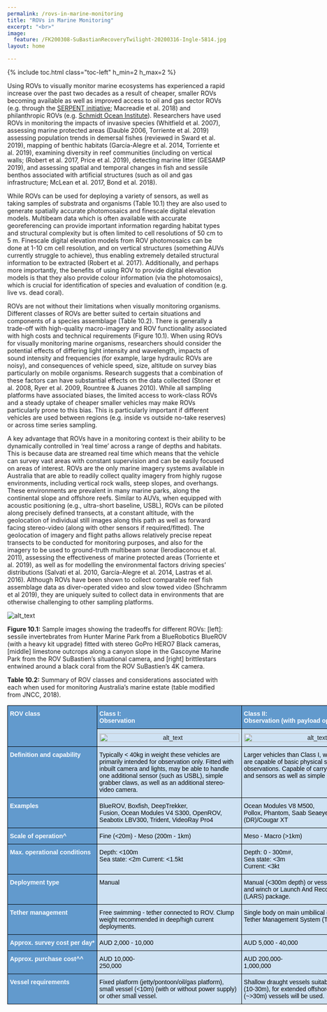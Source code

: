 ```yaml
---
permalink: /rovs-in-marine-monitoring
title: "ROVs in Marine Monitoring"
excerpt: "<br>"
image:
  feature: /FK200308-SuBastianRecoveryTwilight-20200316-Ingle-5814.jpg
layout: home

---
```

{% include toc.html class="toc-left" h_min=2 h_max=2 %}

Using ROVs to visually monitor marine ecosystems has experienced a rapid increase over the past two decades as a result of cheaper, smaller ROVs becoming available as well as improved access to oil and gas sector ROVs (e.g. through the [SERPENT initiative](http://www.serpentproject.com/); Macreadie et al. 2018) and philanthropic ROVs (e.g. [Schmidt Ocean Institute](https://schmidtocean.org/technology/robotic-platforms/4500-m-remotely-operated-vehicle-rov)). Researchers have used ROVs in monitoring the impacts of invasive species (Whitfield et al. 2007), assessing marine protected areas (Dauble 2006, Torriente et al. 2019) assessing population trends in demersal fishes (reviewed in Sward et al. 2019), mapping of benthic habitats (García-Alegre et al. 2014, Torriente et al. 2019), examining diversity in reef communities (including on vertical walls; (Robert et al. 2017, Price et al. 2019), detecting marine litter (GESAMP 2019), and assessing spatial and temporal changes in fish and sessile benthos associated with artificial structures (such as oil and gas infrastructure; McLean et al. 2017, Bond et al. 2018).

While ROVs can be used for deploying a variety of sensors, as well as taking samples of substrata and organisms (Table 10.1) they are also used to generate spatially accurate photomosaics and finescale digital elevation models. Multibeam data which is often available with accurate georeferencing can provide important information regarding habitat types and structural complexity but is often limited to cell resolutions of 50 cm to 5 m. Finescale digital elevation models from ROV photomosaics can be done at 1-10 cm cell resolution, and on vertical structures (something AUVs currently struggle to achieve), thus enabling extremely detailed structural information to be extracted (Robert et al. 2017). Additionally, and perhaps more importantly, the benefits of using ROV to provide digital elevation models is that they also provide colour information (via the photomosaics), which is crucial for identification of species and evaluation of condition (e.g. live vs. dead coral).

ROVs are not without their limitations when visually monitoring organisms. Different classes of ROVs are better suited to certain situations and components of a species assemblage (Table 10.2). There is generally a trade-off with high-quality macro-imagery and ROV functionality associated with high costs and technical requirements (Figure 10.1). When using ROVs for visually monitoring marine organisms, researchers should consider the potential effects of differing light intensity and wavelength, impacts of sound intensity and frequencies (for example, large hydraulic ROVs are noisy), and consequences of vehicle speed, size, altitude on survey bias particularly on mobile organisms. Research suggests that a combination of these factors can have substantial effects on the data collected (Stoner et al. 2008, Ryer et al. 2009, Rountree & Juanes 2010). While all sampling platforms have associated biases, the limited access to work-class ROVs and a steady uptake of cheaper smaller vehicles may make ROVs particularly prone to this bias. This is particularly important if different vehicles are used between regions (e.g. inside vs outside no-take reserves) or across time series sampling.

A key advantage that ROVs have in a monitoring context is their ability to be dynamically controlled in ‘real time’ across a range of depths and habitats. This is because data are streamed real time which means that the vehicle can survey vast areas with constant supervision and can be easily focused on areas of interest. ROVs are the only marine imagery systems available in Australia that are able to readily collect quality imagery from highly rugose environments, including vertical rock walls, steep slopes, and overhangs. These environments are prevalent in many marine parks, along the continental slope and offshore reefs. Similar to AUVs, when equipped with acoustic positioning (e.g., ultra-short baseline, USBL), ROVs can be piloted along precisely defined transects, at a constant altitude, with the geolocation of individual still images along this path as well as forward facing stereo-video (along with other sensors if required/fitted). The geolocation of imagery and flight paths allows relatively precise repeat transects to be conducted for monitoring purposes, and also for the imagery to be used to ground-truth multibeam sonar (Ierodiaconou et al. 2011), assessing the effectiveness of  marine protected areas (Torriente et al. 2019), as well as for modelling the environmental factors driving species’ distributions (Salvati et al. 2010, García-Alegre et al. 2014, Lastras et al. 2016). Although ROVs have been shown to collect comparable reef fish assemblage data as diver-operated video and slow towed video (Shchramm et al 2019), they are uniquely suited to collect data in environments that are otherwise challenging to other sampling platforms.


![alt_text](images/figures/image1.jpg "image_tooltip")


**Figure 10.1:** Sample images showing the tradeoffs for different ROVs: [left]: sessile invertebrates from Hunter Marine Park from a BlueRobotics BlueROV (with a heavy kit upgrade) fitted with stereo GoPro HERO7 Black cameras, [middle] limestone outcrops along a canyon slope in the Gascoyne Marine Park from the ROV SuBastien’s situational camera, and  [right] brittlestars entwined around a black coral from the ROV SuBastien’s 4K camera.

**Table 10.2:** Summary of ROV classes and considerations associated with each when used for monitoring Australia’s marine estate (table modified from JNCC, 2018).  


<style type="text/css">
.tg  {border-collapse:collapse;border-spacing:0;}
.tg td{border-color:black;border-style:solid;border-width:1px;font-family:Arial, sans-serif;font-size:14px;
  overflow:hidden;padding:10px 5px;word-break:normal;}
.tg th{border-color:black;border-style:solid;border-width:1px;font-family:Arial, sans-serif;font-size:14px;
  font-weight:normal;overflow:hidden;padding:10px 5px;word-break:normal;}
.tg .tg-aoc0{background-color:#629ACD;color:#FFF;font-weight:bold;text-align:left;vertical-align:top}
.tg .tg-5jfb{background-color:#CFE2F3;text-align:left;vertical-align:top}
.tg .tg-a5br{background-color:#CFE2F3;text-align:center;vertical-align:top}
</style>
<table class="tg" style="undefined;table-layout: fixed; width: 1198px">
<colgroup>
<col style="width: 205px">
<col style="width: 331px">
<col style="width: 331px">
<col style="width: 331px">
</colgroup>
<thead>
  <tr>
    <th class="tg-aoc0" rowspan="2"><span style="font-weight:700;font-style:normal;text-decoration:none;color:#FFF;background-color:transparent"> ROV class</span></th>
    <th class="tg-aoc0"><span style="font-weight:700;font-style:normal;text-decoration:none;color:#FFF;background-color:transparent">Class I:</span><br><span style="font-weight:700;font-style:normal;text-decoration:none;color:#FFF;background-color:transparent">Observation</span></th>
    <th class="tg-aoc0"><span style="font-weight:700;font-style:normal;text-decoration:none;color:#FFF;background-color:transparent">Class II:</span><br><span style="font-weight:700;font-style:normal;text-decoration:none;color:#FFF;background-color:transparent">Observation (with payload option)</span></th>
    <th class="tg-aoc0"><span style="font-weight:700;font-style:normal;text-decoration:none;color:#FFF;background-color:transparent">Class III:</span><br><span style="font-weight:700;font-style:normal;text-decoration:none;color:#FFF;background-color:transparent">Work</span></th>
  </tr>
  <tr>
    <th class="tg-a5br"><img src="images/figures/image2.png" width="100%" alt="alt_text" title="image_tooltip"></th>
    <th class="tg-a5br"><img src="images/figures/image3.png" width="100%" alt="alt_text" title="image_tooltip"></th>
    <th class="tg-a5br"><img src="images/figures/image4.jpg" width="100%" alt="alt_text" title="image_tooltip"></th>
  </tr>
</thead>
<tbody>
  <tr>
    <td class="tg-aoc0"><span style="font-weight:700;font-style:normal;text-decoration:none;color:#FFF;background-color:transparent">Definition and capability</span></td>
    <td class="tg-5jfb"><span style="font-weight:400;font-style:normal;text-decoration:none;color:#000;background-color:transparent">Typically &lt; 40kg in weight these vehicles are primarily intended for observation only. Fitted with inbuilt camera and lights, may be able to handle one additional sensor (such as USBL), simple grabber claws, as well as an additional stereo-video camera.</span></td>
    <td class="tg-5jfb"><span style="font-weight:400;font-style:normal;text-decoration:none;color:#000;background-color:transparent">Larger vehicles than Class I, weighing ~100-150kg, are capable of basic physical sampling and observations. Capable of carrying multiple cameras and sensors as well as simple gabber claws.</span></td>
    <td class="tg-5jfb"><span style="font-weight:400;font-style:normal;text-decoration:none;color:#000;background-color:transparent">Weighing &lt;~5000kg, these vehicles have a broad carrying capability and operational conditions (e.g. depth and currents). Usually used in deeper waters (i.e. off continental shelf) these are the most complex and versatile of ROVs used. They are often used in the Oil and Gas sector. </span></td>
  </tr>
  <tr>
    <td class="tg-aoc0"><span style="font-weight:700;font-style:normal;text-decoration:none;color:#FFF;background-color:transparent">Examples</span></td>
    <td class="tg-5jfb"><span style="font-weight:400;font-style:normal;text-decoration:none;color:#000;background-color:transparent">BlueROV, Boxfish, DeepTrekker,</span><br><span style="font-weight:400;font-style:normal;text-decoration:none;color:#000;background-color:transparent">Fusion, Ocean Modules V4 S300, OpenROV, Seabotix LBV300, Trident, VideoRay Pro4</span></td>
    <td class="tg-5jfb"><span style="font-weight:400;font-style:normal;text-decoration:none;color:#000;background-color:transparent">Ocean Modules V8 M500,</span><br><span style="font-weight:400;font-style:normal;text-decoration:none;color:#000;background-color:transparent">Pollox, Phantom, Saab Seaeye Falcon (DR)/Cougar XT </span></td>
    <td class="tg-5jfb"><span style="font-weight:400;font-style:normal;text-decoration:none;color:#000;background-color:transparent">Argus Mariner XL/Worker, Hercules; Holland, Isis; Jason 2; Kiel6000; Ocean Modules V8 L3000, SuBastian</span></td>
  </tr>
  <tr>
    <td class="tg-aoc0"><span style="font-weight:700;font-style:normal;text-decoration:none;color:#FFF;background-color:transparent">Scale of operation^</span></td>
    <td class="tg-5jfb"><span style="font-weight:400;font-style:normal;text-decoration:none;color:#000;background-color:transparent">Fine (&lt;20m) - Meso (200m - 1km)</span></td>
    <td class="tg-5jfb"><span style="font-weight:400;font-style:normal;text-decoration:none;color:#000;background-color:transparent">Meso - Macro (&gt;1km)</span></td>
    <td class="tg-5jfb"><span style="font-weight:400;font-style:normal;text-decoration:none;color:#000;background-color:transparent">Meso - Macro</span></td>
  </tr>
  <tr>
    <td class="tg-aoc0"><span style="font-weight:700;font-style:normal;text-decoration:none;color:#FFF;background-color:transparent">Max. operational conditions</span></td>
    <td class="tg-5jfb"><span style="font-weight:400;font-style:normal;text-decoration:none;color:#000;background-color:transparent">Depth: &lt;100m</span><br><span style="font-weight:400;font-style:normal;text-decoration:none;color:#000;background-color:transparent">Sea state: &lt;2m Current: &lt;1.5kt</span></td>
    <td class="tg-5jfb"><span style="font-weight:400;font-style:normal;text-decoration:none;color:#000;background-color:transparent">Depth: 0 - 300m</span>#<span style="font-weight:400;font-style:normal;text-decoration:none;color:#000;background-color:transparent">,</span><br><span style="font-weight:400;font-style:normal;text-decoration:none;color:#000;background-color:transparent">Sea state: &lt;3m </span><br><span style="font-weight:400;font-style:normal;text-decoration:none;color:#000;background-color:transparent">Current: &lt;3kt</span></td>
    <td class="tg-5jfb"><span style="font-weight:400;font-style:normal;text-decoration:none;color:#000;background-color:transparent">Depth: &gt;300m, </span><br><span style="font-weight:400;font-style:normal;text-decoration:none;color:#000;background-color:transparent">Sea state: &lt;4m </span><br><span style="font-weight:400;font-style:normal;text-decoration:none;color:#000;background-color:transparent">Current: &lt;4kt</span></td>
  </tr>
  <tr>
    <td class="tg-aoc0"><span style="font-weight:700;font-style:normal;text-decoration:none;color:#FFF;background-color:transparent">Deployment type</span></td>
    <td class="tg-5jfb"><span style="font-weight:400;font-style:normal;text-decoration:none;color:#000;background-color:transparent">Manual</span></td>
    <td class="tg-5jfb"><span style="font-weight:400;font-style:normal;text-decoration:none;color:#000;background-color:transparent">Manual (&lt;300m depth) or vessel A Frame/crane and winch or Launch And Recovery System (LARS) package. </span></td>
    <td class="tg-5jfb"><span style="font-weight:400;font-style:normal;text-decoration:none;color:#000;background-color:transparent">LARS package or</span><br><span style="font-weight:400;font-style:normal;text-decoration:none;color:#000;background-color:transparent">vessel A-frame/crane (for shallow deployment). A moonpool is a further option.</span></td>
  </tr>
  <tr>
    <td class="tg-aoc0"><span style="font-weight:700;font-style:normal;text-decoration:none;color:#FFF;background-color:transparent">Tether management</span></td>
    <td class="tg-5jfb"><span style="font-weight:400;font-style:normal;text-decoration:none;color:#000;background-color:transparent">Free swimming - tether connected to ROV. Clump weight recommended in deep/high current deployments.</span></td>
    <td class="tg-5jfb"><span style="font-weight:400;font-style:normal;text-decoration:none;color:#000;background-color:transparent">Single body on main umbilical (live boating) or Tether Management System (TMS).</span></td>
    <td class="tg-5jfb"><span style="font-weight:400;font-style:normal;text-decoration:none;color:#000;background-color:transparent">Single body on main umbilical (live boating) or TMS.</span></td>
  </tr>
  <tr>
    <td class="tg-aoc0"><span style="font-weight:700;font-style:normal;text-decoration:none;color:#FFF;background-color:transparent">Approx. survey cost per day*</span></td>
    <td class="tg-5jfb"><span style="font-weight:400;font-style:normal;text-decoration:none;color:#000;background-color:transparent">AUD 2,000 - 10,000</span></td>
    <td class="tg-5jfb"><span style="font-weight:400;font-style:normal;text-decoration:none;color:#000;background-color:transparent">AUD 5,000 - 40,000</span></td>
    <td class="tg-5jfb"><span style="font-weight:400;font-style:normal;text-decoration:none;color:#000;background-color:transparent">AUD 50,000 - 120,000</span></td>
  </tr>
  <tr>
    <td class="tg-aoc0"><span style="font-weight:700;font-style:normal;text-decoration:none;color:#FFF;background-color:transparent">Approx. purchase cost^^</span></td>
    <td class="tg-5jfb"><span style="font-weight:400;font-style:normal;text-decoration:none;color:#000;background-color:transparent">AUD 10,000-</span><br><span style="font-weight:400;font-style:normal;text-decoration:none;color:#000;background-color:transparent">250,000</span></td>
    <td class="tg-5jfb"><span style="font-weight:400;font-style:normal;text-decoration:none;color:#000;background-color:transparent">AUD 200,000-</span><br><span style="font-weight:400;font-style:normal;text-decoration:none;color:#000;background-color:transparent">1,000,000</span></td>
    <td class="tg-5jfb"><span style="font-weight:400;font-style:normal;text-decoration:none;color:#000;background-color:transparent">AUD 1,000,000-</span><br><span style="font-weight:400;font-style:normal;text-decoration:none;color:#000;background-color:transparent">6,000,000+</span></td>
  </tr>
  <tr>
    <td class="tg-aoc0"><span style="font-weight:700;font-style:normal;text-decoration:none;color:#FFF;background-color:transparent">Vessel requirements</span></td>
    <td class="tg-5jfb"><span style="font-weight:400;font-style:normal;text-decoration:none;color:#000;background-color:transparent">Fixed platform (jetty/pontoon/oil/gas platform), small vessel (&lt;10m) (with or without power supply) or other small vessel.</span></td>
    <td class="tg-5jfb"><span style="font-weight:400;font-style:normal;text-decoration:none;color:#000;background-color:transparent">Shallow draught vessels suitable for inshore waters (10-30m), for extended offshore surveys larger (~&gt;30m) vessels will be used.</span></td>
    <td class="tg-5jfb"><span style="font-weight:400;font-style:normal;text-decoration:none;color:#000;background-color:transparent">Large vessel (~&gt;50m) with Dynamic Positioning (DP), deck capacity for container storage and LARS.</span></td>
  </tr>
</tbody>
</table>
